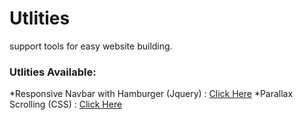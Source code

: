 # Utlities
support tools for easy website building.

 ### Utlities Available:
*Responsive Navbar with Hamburger (Jquery) : [Click Here](https://github.com/replyre/Utlities/tree/branch/Hamburger%20Navbar)
*Parallax Scrolling (CSS) : [Click Here](https://github.com/replyre/Utlities/tree/branch/Parallax%20Scrolling)
